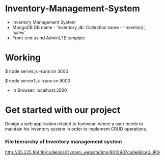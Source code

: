# Inventory-Management-System
* Inventory Management System
* MongoDB DB name - 'inventory_db' Collection name - 'inventory', 'sales'
* Front-end usind AdminLTE template
# Working

$ node server.js        -runs on 3000

$ node server1.js       -runs on 9000

* In Browser: localhost:3000
# Get started with our project
Design a web application related to footwear, where a user needs to maintain his inventory system in order to implement CRUD operations.
### File hierarchy of Inventory management system
http://35.225.164.18/codelabs/Dynami_website/img/8010907ca0e86ce0.JPG
